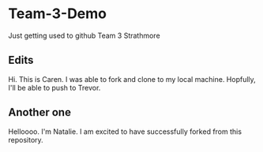 # Team-3-Demo
Just getting used to github 
Team 3 Strathmore

## Edits
Hi. This is Caren. I was able to fork and clone to my local machine. Hopfully, I'll be able to push to Trevor.

## Another one
Helloooo. I'm Natalie. I am excited to have successfully forked from this repository.
